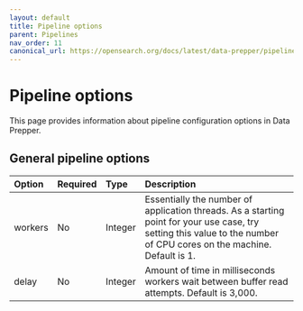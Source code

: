 ```yaml
---
layout: default
title: Pipeline options
parent: Pipelines
nav_order: 11
canonical_url: https://opensearch.org/docs/latest/data-prepper/pipelines/pipelines-configuration-options/
---
```


# Pipeline options

This page provides information about pipeline configuration options in Data Prepper. 

## General pipeline options

Option | Required | Type | Description
:--- | :--- | :--- | :---
workers | No | Integer | Essentially the number of application threads. As a starting point for your use case, try setting this value to the number of CPU cores on the machine. Default is 1.
delay | No | Integer | Amount of time in milliseconds workers wait between buffer read attempts. Default is 3,000. 